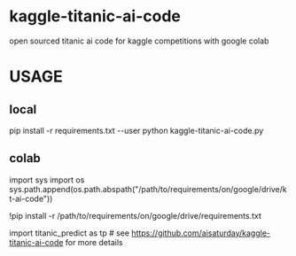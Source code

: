 # kaggle-titanic-ai-code
open sourced titanic ai code for kaggle competitions with google colab

# USAGE
## local
pip install -r requirements.txt --user
python kaggle-titanic-ai-code.py

## colab
import sys 
import os
sys.path.append(os.path.abspath("/path/to/requirements/on/google/drive/kt-ai-code"))

!pip install -r /path/to/requirements/on/google/drive/requirements.txt

import titanic_predict as tp # see https://github.com/aisaturday/kaggle-titanic-ai-code for more details